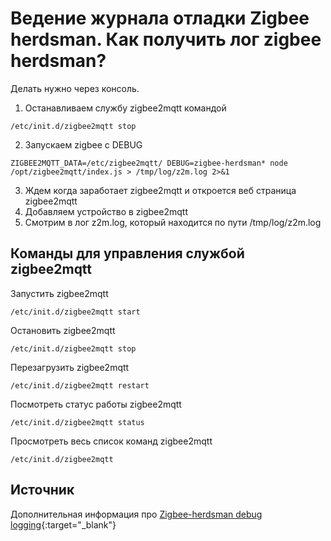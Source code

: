 # Ведение журнала отладки Zigbee herdsman. Как получить лог zigbee herdsman?


Делать нужно через консоль.

1) Останавливаем службу zigbee2mqtt командой
```
/etc/init.d/zigbee2mqtt stop
```

2) Запускаем zigbee с DEBUG
```
ZIGBEE2MQTT_DATA=/etc/zigbee2mqtt/ DEBUG=zigbee-herdsman* node /opt/zigbee2mqtt/index.js > /tmp/log/z2m.log 2>&1
```

3) Ждем когда заработает zigbee2mqtt и откроется веб страница zigbee2mqtt
4) Добавляем устройство в zigbee2mqtt
5) Смотрим в лог z2m.log, который находится по пути /tmp/log/z2m.log


## Команды для управления службой zigbee2mqtt

Запустить zigbee2mqtt
```
/etc/init.d/zigbee2mqtt start
```

Остановить zigbee2mqtt
```
/etc/init.d/zigbee2mqtt stop
```

Перезагрузить zigbee2mqtt
```
/etc/init.d/zigbee2mqtt restart
```


Посмотреть статус работы zigbee2mqtt
```
/etc/init.d/zigbee2mqtt status
```

Просмотреть весь список команд zigbee2mqtt
```
/etc/init.d/zigbee2mqtt
```


## Источник
Дополнительная информация про [Zigbee-herdsman debug logging](https://www.zigbee2mqtt.io/guide/usage/debug.html#enabling-logging){:target="_blank"}
